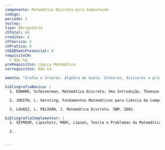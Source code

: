 ```yaml
---
componente: Matemática Discreta para Computação
codigo: 
periodo: 3
nucleo:
tipo: Obrigatório
chTotal: 60 
creditos: 4
chTeorica: 4 
chPratica: 0 
chEADSemiPresencial: 0
requisitoCH:
  - Não há.
preRequisitos: Lógica Matemática
correquisitos: Não há.

ementa: "Grafos e árvores. Álgebra de boole. Inteiros, divisores e primos."

bibliografiaBasica: |
  1. EDWARD, Scheinerman, Matemática Discreta: Uma Introdução. Thomson Learning, (2003).

  2. JUDITH, L. Gersting, Fundamentos Matemáticos para Ciência da Computação. 5a edição. LTC (2004).

  3. LOVÀSZ, L. PELIKÁN, J. Matemática Discreta. SBM. 2003.

bibliografiaComplementar: |
  1. SEYMOUR, Lipschutz, MARC, Lipson, Teoria e Problemas da Matemática Discreta  coleção Shaum. Bookaman (2004).

  2.


---
```

